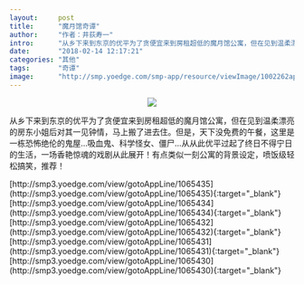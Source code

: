 ```yaml
---
layout:     post
title:      "魔月馆奇谭"
author:     "作者：井荻寿一"
intro:      "从乡下来到东京的优平为了贪便宜来到房租超低的魔月馆公寓，但在见到温柔漂亮的房东小姐后对其一见钟情，马上搬了进去住。但是，天下没免费的午餐，这里是一栋恐怖绝伦的鬼屋…吸血鬼、科学怪女、僵尸…从从此优平过起了终日不得宁日的生活，一场香艳惊魂的戏剧从此展开！有点类似一刻公寓的背景设定，喷饭级轻松搞笑，推荐！"
date:       "2018-02-14 12:17:21"
categories: "其他"
tags:       "奇谭"
image:      "http://smp.yoedge.com/smp-app/resource/viewImage/1002262appline.png"
---
```

<div style="text-align: center">
<p><img src="http://smp.yoedge.com/smp-app/resource/viewImage/1002262appline.png"/></p>
</div>
<p class="post-meta">
<span>从乡下来到东京的优平为了贪便宜来到房租超低的魔月馆公寓，但在见到温柔漂亮的房东小姐后对其一见钟情，马上搬了进去住。但是，天下没免费的午餐，这里是一栋恐怖绝伦的鬼屋…吸血鬼、科学怪女、僵尸…从从此优平过起了终日不得宁日的生活，一场香艳惊魂的戏剧从此展开！有点类似一刻公寓的背景设定，喷饭级轻松搞笑，推荐！</span>
</p>
[http://smp3.yoedge.com/view/gotoAppLine/1065435](http://smp3.yoedge.com/view/gotoAppLine/1065435){:target="_blank"}
[http://smp3.yoedge.com/view/gotoAppLine/1065434](http://smp3.yoedge.com/view/gotoAppLine/1065434){:target="_blank"}
[http://smp3.yoedge.com/view/gotoAppLine/1065432](http://smp3.yoedge.com/view/gotoAppLine/1065432){:target="_blank"}
[http://smp3.yoedge.com/view/gotoAppLine/1065431](http://smp3.yoedge.com/view/gotoAppLine/1065431){:target="_blank"}
[http://smp3.yoedge.com/view/gotoAppLine/1065430](http://smp3.yoedge.com/view/gotoAppLine/1065430){:target="_blank"}


